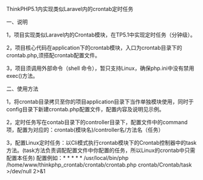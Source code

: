 ThinkPHP5.1内实现类似Laravel内的crontab定时任务

一、说明

1，项目实现类似Laravel内的Crontab模块，在TP5.1中实现定时任务（分钟级）。

2，项目核心代码在application下的crontab模块，入口为crontab目录下的crontab.php,须搭配crontab配置文件。

3，项目须调用外部命令（shell 命令），暂只支持Linux，确保php.ini中没有禁用exec()方法。

二、使用方法

1，将crontab目录拷贝至你的项目application目录下当作单独模块使用，同时于config目录下新建crontab.php配置文件，配置内容及说明见示例。

2，定时任务写在contab目录下的controller目录下，配置文件中的command项，配置为对应的：crontab(模块名)/controller名/方法名（任务）

3，配置Linux定时任务：以Cli模式执行crontab模块下的Crontab控制器中的task方法。(task方法负责调配配置文件中你配置的任务，所以Linux的crontab中只需配置本任务)
配置例如：* * * * * /usr/local/bin/php /home/www/thinkphp_crontab/crontab/crontab.php crontab/Crontab/task >/dev/null 2>&1
